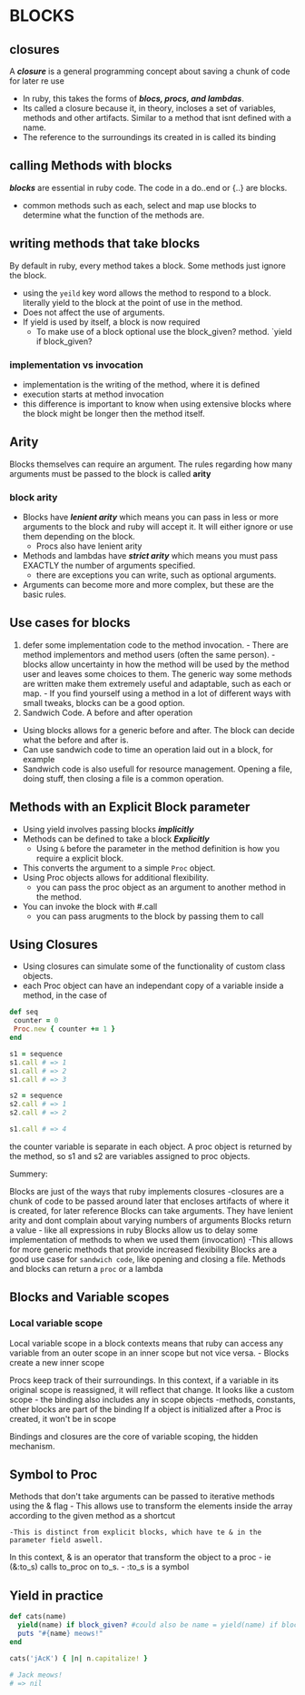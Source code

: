 # BLOCKS

## closures

A ___closure___ is a general programming concept about saving a chunk of code for later re use
  - In ruby, this takes the forms of ___blocs, procs, and lambdas___. 
  - Its called a closure because it, in theory, incloses a set of variables, methods and other artifacts. Similar to a method that isnt defined with a name. 
  - The reference to the surroundings its created in is called its binding

## calling Methods with blocks
___blocks___ are essential in ruby code. The code in a do..end or {..} are blocks. 
  - common methods such as each, select and map use blocks to determine what the function of the methods are.

## writing methods that take blocks
By default in ruby, every method takes a block. Some methods just ignore the block. 
  - using the `yeild` key word allows the method to respond to a block. literally yield to the block at the point of use in the method.
  - Does not affect the use of arguments. 
  - If yield is used by itself, a block is now required
    - To make use of a block optional use the block_given? method. `yield if block_given?
  
### implementation vs invocation
  - implementation is the writing of the method, where it is defined
  - execution starts at method invocation
  - this difference is important to know when using extensive blocks where the block might be longer then the method itself.

## Arity

Blocks themselves can require an argument. The rules regarding how many arguments must be passed to the block is called __arity__

### block arity
  - Blocks have ___lenient arity___ which means you can pass in less or more arguments to the block and ruby will accept it. It will either ignore or use them depending on the block. 
    - Procs also have lenient arity
  - Methods and lambdas have ___strict arity___ which means you must pass EXACTLY the number of arguments specified. 
      - there are exceptions you can write, such as optional arguments. 
  - Arguments can become more and more complex, but these are the basic rules.

## Use cases for blocks
  1. defer some implementation code to the method invocation.
    - There are method implementors and method users (often the same person).
    - blocks allow uncertainty in how the method will be used by the method user and leaves some choices to them. 
    The generic way some methods are written make them extremely useful and adaptable, such as each or map. 
    - If you find yourself using a method in a lot of different ways with small tweaks, blocks can be a good option. 
  2. Sandwich Code. A before and after operation
  - Using blocks allows for a generic before and after. The block can decide what the before and after is.
  - Can use sandwich code to time an operation laid out in a block, for example
  - Sandwich code is also usefull for resource management. Opening a file, doing stuff, then closing a file is a common operation.

## Methods with an Explicit Block parameter

  - Using yield involves passing blocks  ___implicitly___
  - Methods can be defined to take a block ___Explicitly___
    - Using `&` before the parameter in the method definition is how you require a explicit block.
  - This converts the argument to a simple `Proc` object.
  - Using Proc objects allows for additional flexibility.
    - you can pass the proc object as an argument to another method in the method.
  - You can invoke the block with #.call
    - you can pass arugments to the block by passing them to call
  
  ## Using Closures

  - Using closures can simulate some of the functionality of custom class objects. 
  - each Proc object can have an independant copy of a variable inside a method, in the case of 
   ```ruby 
  def seq
    counter = 0
    Proc.new { counter += 1 }
  end

  s1 = sequence
  s1.call # => 1
  s1.call # => 2
  s1.call # => 3

  s2 = sequence
  s2.call # => 1
  s2.call # => 2

  s1.call # => 4
  ```
  the counter variable is separate in each object. A proc object is returned by the method,
  so s1 and s2 are variables assigned to proc objects.

  Summery:

  Blocks are just of the ways that ruby implements closures
    -closures are a chunk of code to be passed around later that encloses artifacts of where it is created, for later reference
  Blocks can take arguments. They have lenient arity and dont complain about varying numbers of arguments
  Blocks return a value - like all expressions in ruby
  Blocks allow us to delay some implementation of methods to when we used them (invocation)
    -This allows for more generic methods that provide increased flexibility
  Blocks are a good use case for `sandwich code`, like opening and closing a file.
  Methods and blocks can return a `proc` or a lambda

  ## Blocks and Variable scopes

  ### Local variable scope

  Local variable scope in a block contexts means that ruby can access any variable from an outer scope in an inner scope but not vice versa. 
    - Blocks create a new inner scope
  
  Procs keep track of their surroundings. In this context, if a variable in its original scope is reassigned, it will reflect that change. It looks like a custom scope
    - the binding also includes any in scope objects
    -methods, constants, other blocks are part of the binding
  If a object is initialized after a Proc is created, it won't be in scope

  Bindings and closures are the core of variable scoping, the hidden mechanism. 

  ## Symbol to Proc

  Methods that don't take arguments can be passed to iterative methods using the & flag
    - This allows use to transform the elements inside the array according to the given method as a shortcut
  
    -This is distinct from explicit blocks, which have te & in the parameter field aswell.
  In this context, & is an operator that transform the object to a proc
    - ie (&:to_s) calls to_proc on to_s. 
      - :to_s is a symbol

  ## Yield in practice

  ```ruby
  def cats(name)
    yield(name) if block_given? #could also be name = yield(name) if block_given?
    puts "#{name} meows!"
  end

  cats('jAcK') { |n| n.capitalize! }

  # Jack meows!
  # => nil
  ```

  

